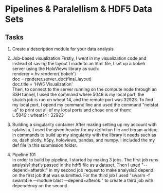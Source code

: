 # Pipelines & Paralellism & HDF5 Data Sets

## Tasks

1. Create a description module for your data analysis
2. Job-based visualization
    Firstly, I went in my visualization code and instead of saving the layout I made to an html file, 
    I set up a bokeh server using the HoloViews library as such:   
    renderer = hv.renderer('bokeh')  
    doc = renderer.server_doc(final_layout)  
    doc.title = 'HW5 Visualization'  
    Then, to connect to the server running on the compute node through an SSH tunnel, I used the command 
    where 5049 is my local port, the sbatch job is run on wheat 14, and the remote port was 32923. To find 
    my local port, I opend my command line and used the command "netstat -a" to print out all of my local 
    ports and chose one of them:  
    L 5049 : wheat14 : 32923  

3. Building a singularity container
    After making setting up my account with sylabs.io, I used the given header for my definiton file 
    and began adding in commands to build up my singularity with the library it needs such as os, dash
    plotly, h5py, holoviews, pandas, and numpy. I included the my def file in this submission folder.
    
4. Pipeline 101    
    In order to build by pipeline, I started by making 3 jobs. The first job runs analysis1 that's passed in 
    the hdf5 file as a dataset. Then I used "--depend=afterok:" in my second job request to make analysis2 
    depend on the first job that was submitted. For the third job I used "swarm -f swarmfile --module blast --depend=afterok:"
    to create a third job with dependency on the second.

